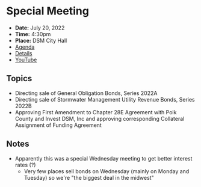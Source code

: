 # Special Meeting

- **Date:** July 20, 2022
- **Time:** 4:30pm
- **Place:** DSM City Hall
- [Agenda](https://councildocs.dsm.city/agendas/ag20220720special.pdf?pdf=Agenda&t=1658243399393)
- [Details](https://www.dsm.city/citycouncil_detail_T60_R2054.php)
- [YouTube](https://www.youtube.com/watch?v=10fUtO4iRwE)

## Topics

- Directing sale of General Obligation Bonds, Series 2022A
- Directing sale of Stormwater Management Utility Revenue Bonds, Series 2022B
- Approving First Amendment to Chapter 28E Agreement with Polk County and Invest DSM, Inc and approving corresponding Collateral Assignment of Funding Agreement

## Notes

- Apparently this was a special Wednesday meeting to get better interest rates (?)
    - Very few places sell bonds on Wednesday (mainly on Monday and Tuesday) so we're "the biggest deal in the midwest"
    
